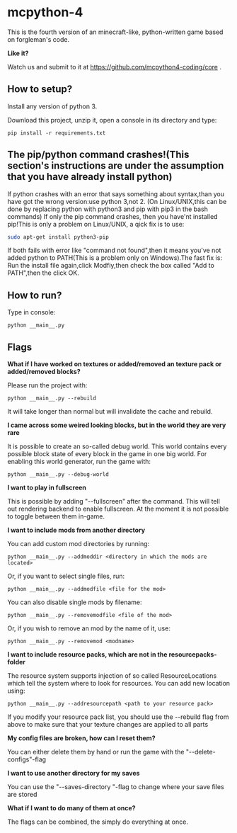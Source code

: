 # mcpython-4
This is the fourth version of an minecraft-like, python-written game based on forgleman's code.

**Like it?**

Watch us and submit to it at https://github.com/mcpython4-coding/core .

How to setup?
-----------------------------------------------------------------------------------------------------
Install any version of python 3.

Download this project, unzip it, open a console in its directory and type:

```shell script
pip install -r requirements.txt
```

The pip/python command crashes!(This section's instructions are under the assumption that you have already install python)
----------------------------------------------------------------------------------------------------
If python crashes with an error that says something about syntax,than you have got the wrong version:use python 3,not 2.
(On Linux/UNIX,this can be done by replacing python with python3 and pip with pip3 in the bash commands)
If only the pip command crashes, then you have'nt installed pip!This is only a problem on Linux/UNIX, a qick fix is to use:
```bash
sudo apt-get install python3-pip
```
If both fails with error like "command not found",then it means you've not added python to PATH(This is a problem only on Windows).The fast fix is:
Run the install file again,click Modfiy,then check the box called "Add to PATH",then the click OK.

How to run?
-----------------------------------------------------------------------------------------------------
Type in console:
```shell script
python __main__.py
```

Flags
-----------------------------------------------------------------------------------------------------

**What if I have worked on textures or added/removed an texture pack or added/removed blocks?**


Please run the project with:
```shell script
python __main__.py --rebuild
```
 It will take longer than normal but will invalidate the cache and rebuild.
 
 
 **I came across some weired looking blocks, but in the world they are very rare**
 
 
It is possible to create an so-called debug world. This world contains every possible block state of every block in the game in one big world.
For enabling this world generator, run the game with:
```shell script
python __main__.py --debug-world
```

 **I want to play in fullscreen**

This is possible by adding "--fullscreen" after the command. This will tell out
rendering backend to enable fullscreen. At the moment it is not possible to toggle between them
in-game.

 **I want to include mods from another directory**
 
 You can add custom mod directories by running:
 ```shell script
python __main__.py --addmoddir <directory in which the mods are located>
```
Or, if you want to select single files, run:
```shell script
python __main__.py --addmodfile <file for the mod>
```

You can also disable single mods by filename:
```shell script
python __main__.py --removemodfile <file of the mod>
```

Or, if you wish to remove an mod by the name of it, use:
```shell script
python __main__.py --removemod <modname>
```

 **I want to include resource packs, which are not in the resourcepacks-folder**
 
The resource system supports injection of so called ResourceLocations which tell the system
where to look for resources. You can add new location using:
```shell script
python __main__.py --addresourcepath <path to your resource pack>
```

If you modify your resource pack list, you should use the --rebuild flag from above to make
sure that your texture changes are applied to all parts


**My config files are broken, how can I reset them?**
 
You can either delete them by hand or run the game with the "--delete-configs"-flag

**I want to use another directory for my saves**

You can use the "--saves-directory <directory>"-flag to change where your save files are stored

**What if I want to do many of them at once?**


The flags can be combined, the simply do everything at once.


